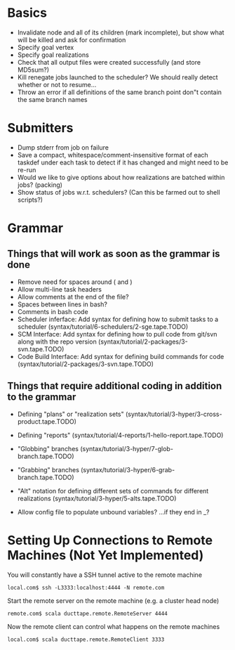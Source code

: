 Basics
======

* Invalidate node and all of its children (mark incomplete), but show what will be killed and ask for confirmation
* Specify goal vertex
* Specify goal realizations
* Check that all output files were created successfully (and store MD5sum?)
* Kill renegate jobs launched to the scheduler? We should really detect whether or not to resume...
* Throw an error if all definitions of the same branch point don"t contain the same branch names

Submitters
==========

* Dump stderr from job on failure
* Save a compact, whitespace/comment-insensitive format of each taskdef
  under each task to detect if it has changed and might need to be re-run
* Would we like to give options about how realizations are batched within jobs? (packing)
* Show status of jobs w.r.t. schedulers? (Can this be farmed out to shell scripts?)

Grammar
=======

Things that will work as soon as the grammar is done
----------------------------------------------------

* Remove need for spaces around ( and )
* Allow multi-line task headers
* Allow comments at the end of the file?
* Spaces between lines in bash?
* Comments in bash code
* Scheduler inferface: Add syntax for defining how to submit tasks to a scheduler (syntax/tutorial/6-schedulers/2-sge.tape.TODO)
* SCM Interface: Add syntax for defining how to pull code from git/svn along with the repo version (syntax/tutorial/2-packages/3-svn.tape.TODO)
* Code Build Interface: Add syntax for defining build commands for code (syntax/tutorial/2-packages/3-svn.tape.TODO)

Things that require additional coding in addition to the grammar
----------------------------------------------------------------

* Defining "plans" or "realization sets" (syntax/tutorial/3-hyper/3-cross-product.tape.TODO)
* Defining "reports" (syntax/tutorial/4-reports/1-hello-report.tape.TODO)
* "Globbing" branches (syntax/tutorial/3-hyper/7-glob-branch.tape.TODO)
* "Grabbing" branches (syntax/tutorial/3-hyper/6-grab-branch.tape.TODO)
* "Alt" notation for defining different sets of commands for different realizations (syntax/tutorial/3-hyper/5-alts.tape.TODO)

* Allow config file to populate unbound variables? ...if they end in _?















Setting Up Connections to Remote Machines (Not Yet Implemented)
===============================================================

You will constantly have a SSH tunnel active to the remote machine
```
local.com$ ssh -L3333:localhost:4444 -N remote.com
```

Start the remote server on the remote machine (e.g. a cluster head node)
```
remote.com$ scala ducttape.remote.RemoteServer 4444
```

Now the remote client can control what happens on the remote machines
```
local.com$ scala ducttape.remote.RemoteClient 3333
```
